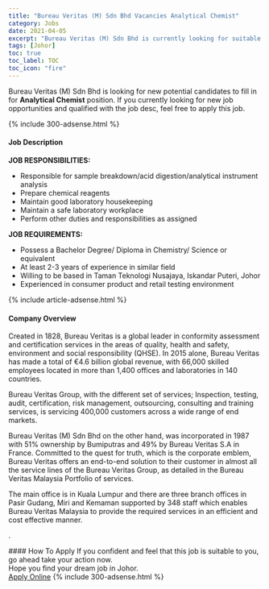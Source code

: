 ```yaml
---
title: "Bureau Veritas (M) Sdn Bhd Vacancies Analytical Chemist" 
category: Jobs 
date: 2021-04-05 
excerpt: "Bureau Veritas (M) Sdn Bhd is currently looking for suitable person to fill in the Analytical Chemist which based in Johor" 
tags: [Johor] 
toc: true 
toc_label: TOC 
toc_icon: "fire" 
--- 
```


<p>Bureau Veritas (M) Sdn Bhd is looking for new potential candidates to fill in for <b>Analytical Chemist</b> position. If you currently looking for new job opportunities and qualified with the job desc, feel free to apply this job.
</p>{% include 300-adsense.html %} 
<div><div><h4>Job Description</h4></div><div><div><span><div><p><strong>JOB RESPONSIBILITIES:</strong></p><ul><li>Responsible for sample breakdown/acid digestion/analytical instrument analysis</li><li>Prepare chemical reagents</li><li>Maintain good laboratory housekeeping</li><li>Maintain a safe laboratory workplace</li><li>Perform other duties and responsibilities as assigned</li></ul><p><strong>JOB REQUIREMENTS:</strong></p><ul><li>Possess a Bachelor Degree/ Diploma in Chemistry/ Science or equivalent</li><li>At least 2-3 years of experience in similar field</li><li>Willing to be based in Taman Teknologi Nusajaya, Iskandar Puteri, Johor</li><li>Experienced in consumer product and retail testing environment</li></ul></div></span></div></div></div> 
{% include article-adsense.html %} 
<div><div><h4>Company Overview</h4></div><div><div><span><div><p>Created in 1828, Bureau Veritas is a global leader in conformity assessment and certification services in the areas of quality, health and safety, environment and social responsibility (QHSE). In 2015 alone, Bureau Veritas has made a total of &#8364;4.6 billion global revenue, with 66,000 skilled employees located in more than 1,400 offices and laboratories in 140 countries.</p><p>Bureau Veritas Group, with the different set of services; Inspection, testing, audit, certification, risk management, outsourcing, consulting and training services, is servicing 400,000 customers across a wide range of end markets.</p><p>Bureau Veritas (M) Sdn Bhd on the other hand, was incorporated in 1987 with 51% ownership by Bumiputras and 49% by Bureau Veritas S.A in France. Committed to the quest for truth, which is the corporate emblem, Bureau Veritas offers an end-to-end solution to their customer in almost all the service lines of the Bureau Veritas Group, as detailed in the Bureau Veritas Malaysia Portfolio of services.</p><p>The main office is in Kuala Lumpur and there are three branch offices in Pasir Gudang, Miri and Kemaman supported by 348 staff which enables Bureau Veritas Malaysia to provide the required services in an efficient and cost effective manner.</p><p>.&#160;</p></div></span></div></div></div> 
#### How To Apply 
If you confident and feel that this job is suitable to you, go ahead take your action now. <br/> 
Hope you find your dream job in Johor. <br/> 
<a href="https://www.jobstreet.com.my/en/job/analytical-chemist-4524393?jobId=jobstreet-my-job-4524393&" class="btn btn--info" target="_blank" rel="nofollow noopenner">Apply Online</a> 
{% include 300-adsense.html %} 